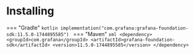 # Installing

=== "Gradle"
    ```kotlin
    implementation("com.grafana:grafana-foundation-sdk:11.5.0-1744895585")
    ```
=== "Maven"
    ```xml
    <dependency>
        <groupId>com.grafana</groupId>
        <artifactId>grafana-foundation-sdk</artifactId>
        <version>11.5.0-1744895585</version>
    </dependency>
    ```
